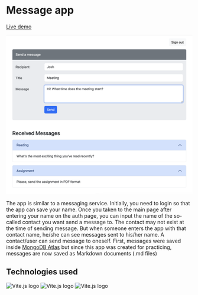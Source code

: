 # Message app

[Live demo]()

![Main page](/client/src/assets/main-page.png "Main page")

The app is similar to a messaging service. Initially, you need to login so that
the app can save your name. Once you taken to the main page after entering your
name on the auth page, you can input the name of the so-called contact you want
send a message to. The contact may not exist at the time of sending message. But
when someone enters the app with that contact name, he/she can see messages sent
to his/her name. A contact/user can send message to oneself. First, messages
were saved inside [MongoDB Atlas](https://www.mongodb.com/docs/atlas) but since
this app was created for practicing, messages are now saved as Markdown
documents (.md files)

## Technologies used

![Vite.js logo](https://cdn.worldvectorlogo.com/logos/express-109.svg "Vite.js")
<img title="Vite.js" alt="Vite.js logo" src="https://cdn.worldvectorlogo.com/logos/express-109.svg" width="200" height="100">
<img title="Vite.js" alt="Vite.js logo" src="https://cdn.worldvectorlogo.com/logos/react-2.svg" width="200" height="100">
